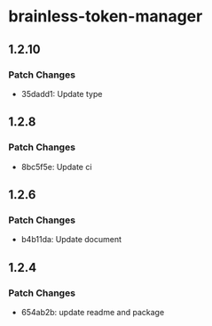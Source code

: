 # brainless-token-manager

## 1.2.10

### Patch Changes

- 35dadd1: Update type

## 1.2.8

### Patch Changes

- 8bc5f5e: Update ci

## 1.2.6

### Patch Changes

- b4b11da: Update document

## 1.2.4

### Patch Changes

- 654ab2b: update readme and package
